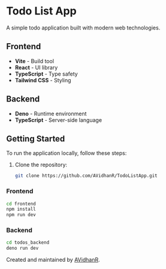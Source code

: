 # Todo List App

A simple todo application built with modern web technologies.

## Frontend

- **Vite** - Build tool
- **React** - UI library
- **TypeScript** - Type safety
- **Tailwind CSS** - Styling

## Backend

- **Deno** - Runtime environment
- **TypeScript** - Server-side language

## Getting Started

To run the application locally, follow these steps:

1. Clone the repository:
   ```bash
   git clone https://github.com/AVidhanR/TodoListApp.git
   ```

### Frontend

```bash
cd frontend
npm install
npm run dev
```

### Backend

```bash
cd todos_backend
deno run dev
```

Created and maintained by [AVidhanR](https://linkedin.com/in/AVidhanR).
